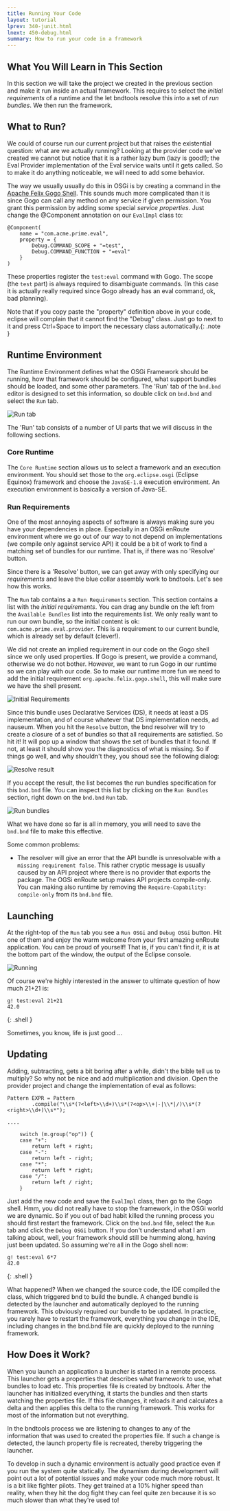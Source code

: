 ```yaml
---
title: Running Your Code
layout: tutorial
lprev: 340-junit.html
lnext: 450-debug.html
summary: How to run your code in a framework
---
```


## What You Will Learn in This Section

In this section we will take the project we created in the previous section and make it run inside an actual framework. This requires to select the _initial requirements_ of a runtime and the let bndtools resolve this into a set of _run bundles_. We then run the framework.

## What to Run?

We could of course run our current project but that raises the existential question: what are we actually running? Looking at the provider code we've created we cannot but notice that it is a rather lazy bum (lazy is good!); the Eval Provider implementation of the Eval service waits until it gets called. So to make it do anything noticeable, we will need to add some behavior.

The way we usually usually do this in OSGi is by creating a command in the [Apache Felix Gogo Shell][1]. This sounds much more complicated than it is since Gogo can call any method on any service if given permission. You grant this permission by adding some special _service properties_. Just change the @Component annotation on our `EvalImpl` class to:

	@Component(
		name = "com.acme.prime.eval", 
		property = {
			Debug.COMMAND_SCOPE + "=test", 
			Debug.COMMAND_FUNCTION + "=eval" 
		}
	)

These properties register the `test:eval` command with Gogo. The scope (the `test` part) is always required to disambiguate commands. (In this case it is actually really required since Gogo already has an eval command, ok, bad planning).

Note that if you copy paste the "property" definition above in your code, eclipse will complain that it cannot find the "Debug" class. Just go to next to it and press Ctrl+Space to import the necessary class automatically.{: .note }

## Runtime Environment

The Runtime Environment defines what the OSGi Framework should be running, how that framework should be configured, what support bundles should be loaded, and some other parameters. The 'Run' tab of the `bnd.bnd` editor is designed to set this information, so double click on `bnd.bnd` and select the `Run` tab.

![Run tab](/img/tutorial_base/run-run-0.png)

The 'Run' tab consists of a number of UI parts that we will discuss in the following sections.

### Core Runtime

The `Core Runtime` section allows us to select a framework and an execution environment. You should set those to the `org.eclipse.osgi` (Eclipse Equinox) framework and choose the `JavaSE-1.8` execution environment. An execution environment is basically a version of Java-SE.

### Run Requirements

One of the most annoying aspects of software is always making sure you have your dependencies in place. Especially in an OSGi enRoute environment where we go out of our way to not depend on implementations (we compile only against service API) it could be a bit of work to find a matching set of bundles for our runtime. That is, if there was no 'Resolve' button.

Since there is a 'Resolve' button, we can get away with only specifying our _requirements_ and leave the blue collar assembly work to bndtools. Let's see how this works. 

The `Run` tab contains a a `Run Requirements` section. This section contains a list with the _initial requirements_. You can drag any bundle on the left from the `Available Bundles` list into the requirements list. We only really want to run our own bundle, so the initial content is ok: `com.acme.prime.eval.provider`. This is a requirement to our current bundle, which is already set by default (clever!). 

We did not create an implied requirement in our code on the Gogo shell since we only used properties. If Gogo is present, we provide a command, otherwise we do not bother. However, we want to run Gogo in our runtime so we can play with our code. So to make our runtime more fun we need to add the initial requirement `org.apache.felix.gogo.shell`, this will make sure we have the shell present. 

![Initial Requirements](/img/tutorial_base/run-require-0.png)

Since this bundle uses Declarative Services (DS), it needs at least a DS implementation, and of course whatever that DS implementation needs, ad nauseum. When you hit the `Resolve` button, the bnd resolver will try to create a closure of a set of bundles so that all requirements are satisfied. So hit it! It will pop up a window that shows the set of bundles that it found. If not, at least it should show you the diagnostics of what is missing. So if things go well, and why shouldn't they, you shoud see the following dialog:

![Resolve result](/img/tutorial_base/run-require-1.png)

If you accept the result, the list becomes the run bundles specification for this `bnd.bnd` file. You can inspect this list by clicking on the `Run Bundles` section, right down on the `bnd.bnd` `Run` tab.

![Run bundles](/img/tutorial_base/run-require-2.png)

What we have done so far is all in memory, you will need to save the `bnd.bnd` file to make this effective.

Some common problems:

* The resolver will give an error that the API bundle is unresolvable with a `missing requirement false`. This rather cryptic message is usually caused by an API project where there is no provider that exports the package. The OGSi enRoute setup makes API projects compile-only. You can making also runtime by removing the `Require-Capability: compile-only` from its `bnd.bnd` file.


## Launching

At the right-top of the `Run` tab you see a `Run OSGi` and `Debug OSGi` button. Hit one of them and enjoy the warm welcome from your first amazing enRoute application. You can be proud of yourself! That is, if you can't find it, it is at the bottom part of the window, the output of the Eclipse console.
 
![Running](/img/tutorial_base/run-launch-0.png)

Of course we're highly interested in the answer to ultimate question of how much 21+21 is:

	g! test:eval 21+21
	42.0
{: .shell }

Sometimes, you know, life is just good ...

## Updating

Adding, subtracting, gets a bit boring after a while, didn't the bible tell us to multiply? So why not be nice and add multiplication and division. Open the provider project and change the implementation of eval as follows:

	Pattern EXPR = Pattern
			.compile("\\s*(?<left>\\d+)\\s*(?<op>\\+|-|\\*|/)\\s*(?<right>\\d+)\\s*");

	....
	
		switch (m.group("op")) {
		case "+":
			return left + right;
		case "-":
			return left - right;
		case "*":
			return left * right;
		case "/":
			return left / right;
		}

Just add the new code and save the `EvalImpl` class, then go to the Gogo shell. Hmm, you did not really have to stop the framework, in the OSGi world we are dynamic. So if you out of bad habit killed the running process you should first restart the framework. Click on the `bnd.bnd` file, select the `Run` tab and click the `Debug OSGi` button. If you don't understand what I am talking about, well, your framework should still be humming along, having just been updated. So assuming we're all in the Gogo shell now:

	g! test:eval 6*7
	42.0
{: .shell }

What happened? When we changed the source code, the IDE compiled the class, which triggered bnd to build the bundle. A changed bundle is detected by the launcher and automatically deployed to the running framework. This obviously required our bundle to be updated. In practice, you rarely have to restart the framework, everything you change in the IDE, including changes in the bnd.bnd file are quickly deployed to the running framework.

## How Does it Work?

When you launch an application a launcher is started in a remote process. This launcher gets a properties that describes what framework to use, what bundles to load etc. This properties file is created by bndtools. After the launcher has initialized everything, it starts the bundles and then starts watching the properties file. If this file changes, it reloads it and calculates a delta and then applies this delta to the running framework. This works for most of the information but not everything.

In the bndtools process we are listening to changes to any of the information that was used to created the properties file. If such a change is detected, the launch property file is recreated, thereby triggering the launcher.   

To develop in such a dynamic environment is actually good practice even if you run the system quite statically. The dynamism during development will point out a lot of potential issues and make your code much more robust. It is a bit like fighter pilots. They get trained at a 10% higher speed than reality, when they hit the dog fight they can feel quite zen because it is so much slower than what they're used to! 


[1]: http://felix.apache.org/site/apache-felix-gogo.html
